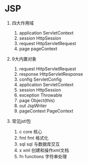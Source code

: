 # JSP #

1. 四大作用域
    1. application      ServletContext
    2. session          HttpSession
    3. request          HttpServletRequest
    4. page             pageContext

2. 9大内置对象
    1. request          HttpServletRequest
    2. response         HttpServletResponse
    3. config           ServletConfig
    4. application      ServletContext
    5. session          HttpSession
    6. exception        Throwable
    7. page             Object(this)
    8. out              JspWriter
    9. pageContext      PageContext

3. 常见jstl包
    1. c    core        核心
    2. fmt  fmt         格式化
    3. sql  sql         与数据库交互
    4. x    xml         创建和操作xml文档
    5. fn   functions   字符串处理